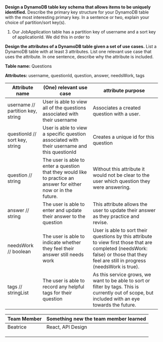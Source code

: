 **Design a DynamoDB table key schema that allows items to be uniquely
identified.** Describe the primary key structure for your DynamoDB table with
the most interesting primary key. In a sentence or two, explain your choice of
partition/sort key(s).

1. Our JobApplication table has a partition key of username and a sort key of applicationId.
We did this in order to 

**Design the attributes of a DynamoDB table given a set of use cases.** List a
DynamoDB table with at least 3 attributes. List one relevant use case that uses
the attribute. In one sentence, describe why the attribute is included.

**Table name:** Questions

**Attributes:** username, questionId, question, answer, needsWork, tags

|Attribute name |(One) relevant use case |attribute purpose |
|---            |---                     |---               |
|username // partition key, string    |  User is able to view all of the questions associated with their username   |   Associates a created question with a user.                |
|questionId // sort key, string     |  User is able to view a specific question associated with their username and this questionId                      |  Creates a unique id for this question             |
|question // string   | The user is able to enter a question that they would like to practice an answer for either now or in the future. |  Without this attribute it would not be clear to the user which question they were answering.            |
|answer // string   |  The user is able to enter and update their answer to the question      |  This attribute allows the user to update their answer as they practice and revise.                |
|needsWork // boolean | The user is able to indicate whether they feel their answer still needs work   |  User is able to sort their questions by this attribute to view first those that are completed (needsWork: false) or those that they feel are still in progress (needsWork is true).             |
|tags // stringList   |  The user is able to record any helpful tags for their question    | As this service grows, we want to be able to sort or filter by tags. This is currently out of scope, but included with an eye towards the future.                  |


|Team Member |Something new the team member learned |   
|---   |---                                   |
|  Beatrice    |    React, API Design                                  |   
|      |                                      |     
|      |                                      |     
|      |                                      |